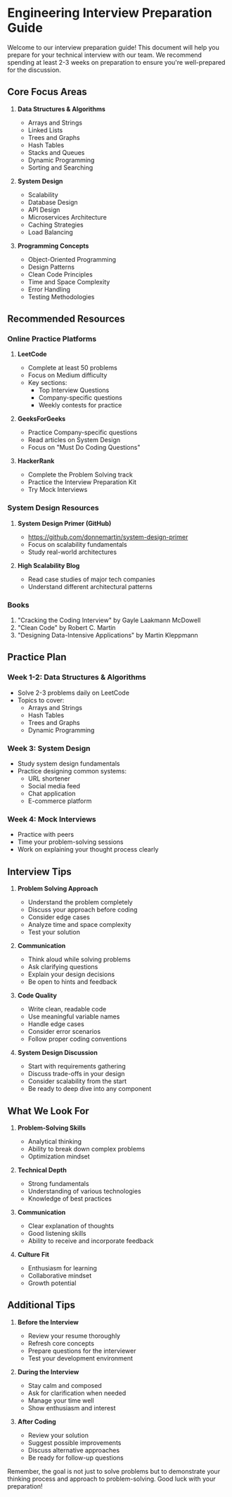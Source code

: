 # Engineering Interview Preparation Guide

Welcome to our interview preparation guide! This document will help you prepare for your technical interview with our team. We recommend spending at least 2-3 weeks on preparation to ensure you're well-prepared for the discussion.

## Core Focus Areas

1. **Data Structures & Algorithms**
   - Arrays and Strings
   - Linked Lists
   - Trees and Graphs
   - Hash Tables
   - Stacks and Queues
   - Dynamic Programming
   - Sorting and Searching

2. **System Design**
   - Scalability
   - Database Design
   - API Design
   - Microservices Architecture
   - Caching Strategies
   - Load Balancing

3. **Programming Concepts**
   - Object-Oriented Programming
   - Design Patterns
   - Clean Code Principles
   - Time and Space Complexity
   - Error Handling
   - Testing Methodologies

## Recommended Resources

### Online Practice Platforms
1. **LeetCode**
   - Complete at least 50 problems
   - Focus on Medium difficulty
   - Key sections:
     - Top Interview Questions
     - Company-specific questions
     - Weekly contests for practice

2. **GeeksForGeeks**
   - Practice Company-specific questions
   - Read articles on System Design
   - Focus on "Must Do Coding Questions"

3. **HackerRank**
   - Complete the Problem Solving track
   - Practice the Interview Preparation Kit
   - Try Mock Interviews

### System Design Resources
1. **System Design Primer (GitHub)**
   - https://github.com/donnemartin/system-design-primer
   - Focus on scalability fundamentals
   - Study real-world architectures

2. **High Scalability Blog**
   - Read case studies of major tech companies
   - Understand different architectural patterns

### Books
1. "Cracking the Coding Interview" by Gayle Laakmann McDowell
2. "Clean Code" by Robert C. Martin
3. "Designing Data-Intensive Applications" by Martin Kleppmann

## Practice Plan

### Week 1-2: Data Structures & Algorithms
- Solve 2-3 problems daily on LeetCode
- Topics to cover:
  - Arrays and Strings
  - Hash Tables
  - Trees and Graphs
  - Dynamic Programming

### Week 3: System Design
- Study system design fundamentals
- Practice designing common systems:
  - URL shortener
  - Social media feed
  - Chat application
  - E-commerce platform

### Week 4: Mock Interviews
- Practice with peers
- Time your problem-solving sessions
- Work on explaining your thought process clearly

## Interview Tips

1. **Problem Solving Approach**
   - Understand the problem completely
   - Discuss your approach before coding
   - Consider edge cases
   - Analyze time and space complexity
   - Test your solution

2. **Communication**
   - Think aloud while solving problems
   - Ask clarifying questions
   - Explain your design decisions
   - Be open to hints and feedback

3. **Code Quality**
   - Write clean, readable code
   - Use meaningful variable names
   - Handle edge cases
   - Consider error scenarios
   - Follow proper coding conventions

4. **System Design Discussion**
   - Start with requirements gathering
   - Discuss trade-offs in your design
   - Consider scalability from the start
   - Be ready to deep dive into any component

## What We Look For

1. **Problem-Solving Skills**
   - Analytical thinking
   - Ability to break down complex problems
   - Optimization mindset

2. **Technical Depth**
   - Strong fundamentals
   - Understanding of various technologies
   - Knowledge of best practices

3. **Communication**
   - Clear explanation of thoughts
   - Good listening skills
   - Ability to receive and incorporate feedback

4. **Culture Fit**
   - Enthusiasm for learning
   - Collaborative mindset
   - Growth potential

## Additional Tips

1. **Before the Interview**
   - Review your resume thoroughly
   - Refresh core concepts
   - Prepare questions for the interviewer
   - Test your development environment

2. **During the Interview**
   - Stay calm and composed
   - Ask for clarification when needed
   - Manage your time well
   - Show enthusiasm and interest

3. **After Coding**
   - Review your solution
   - Suggest possible improvements
   - Discuss alternative approaches
   - Be ready for follow-up questions

Remember, the goal is not just to solve problems but to demonstrate your thinking process and approach to problem-solving. Good luck with your preparation!
